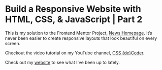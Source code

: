 # Build a Responsive Website with HTML, CSS, & JavaScript | Part 2

This is my solution to the Frontend Mentor Project, [News Homepage](https://www.frontendmentor.io/challenges/news-homepage-H6SWTa1MFl). It’s never been easier to create responsive layouts that look beautiful on every screen.

Checkout the video tutorial on my YouTube channel, [CSS {de}Coder](https://www.youtube.com/@CSSdeCoder).

Check out my [website](https://allisonmleggett.netlify.app/) to see what I've been up to lately.